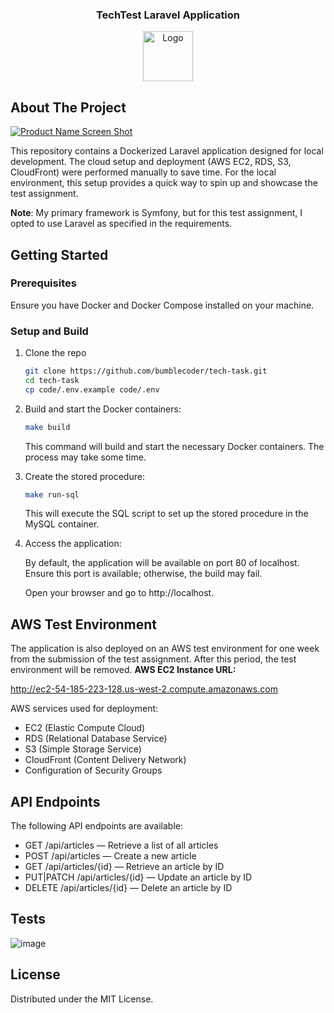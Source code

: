 <div align="center">
<h3 align="center">TechTest Laravel Application</h3>
  <a href="https://github.com/othneildrew/Best-README-Template">
    <img src="https://d1hbpr09pwz0sk.cloudfront.net/logo_url/docupet-dd73cd96" alt="Logo" width="80" height="80">
  </a>
</div>

<!-- ABOUT THE PROJECT -->
## About The Project

[![Product Name Screen Shot][product-screenshot]](http://ec2-54-185-223-128.us-west-2.compute.amazonaws.com/)

This repository contains a Dockerized Laravel application designed for local development. The cloud setup and deployment (AWS EC2, RDS, S3, CloudFront) were performed manually to save time. For the local environment, this setup provides a quick way to spin up and showcase the test assignment.

**Note**: My primary framework is Symfony, but for this test assignment, I opted to use Laravel as specified in the requirements.

<!-- GETTING STARTED -->
## Getting Started

### Prerequisites

Ensure you have Docker and Docker Compose installed on your machine.

### Setup and Build

1. Clone the repo
   ```sh
   git clone https://github.com/bumblecoder/tech-task.git
   cd tech-task
   cp code/.env.example code/.env
   ```
2. Build and start the Docker containers:
   ```sh
   make build
   ```
   This command will build and start the necessary Docker containers. The process may take some time.
   
3. Create the stored procedure:
   ```sh
   make run-sql
   ```
   This will execute the SQL script to set up the stored procedure in the MySQL container.

4. Access the application:
   
   By default, the application will be available on port 80 of localhost. Ensure this port is available; otherwise, the build may fail.

   Open your browser and go to http://localhost. 

## AWS Test Environment

The application is also deployed on an AWS test environment for one week from the submission of the test assignment. After this period, the test environment will be removed.
**AWS EC2 Instance URL:**

http://ec2-54-185-223-128.us-west-2.compute.amazonaws.com

AWS services used for deployment:

- EC2 (Elastic Compute Cloud)
- RDS (Relational Database Service)
- S3 (Simple Storage Service)
- CloudFront (Content Delivery Network)
- Configuration of Security Groups

## API Endpoints

The following API endpoints are available:

- GET /api/articles — Retrieve a list of all articles
- POST /api/articles — Create a new article
- GET /api/articles/{id} — Retrieve an article by ID
- PUT|PATCH /api/articles/{id} — Update an article by ID
- DELETE /api/articles/{id} — Delete an article by ID

## Tests
![image](https://github.com/user-attachments/assets/f4c96200-52b7-45de-b640-abe5d86ccaa3)


<!-- LICENSE -->
## License

Distributed under the MIT License.

<!-- MARKDOWN LINKS & IMAGES -->
<!-- https://www.markdownguide.org/basic-syntax/#reference-style-links -->
[product-screenshot]: https://d15ywwv3do91l7.cloudfront.net/project_screenshot.png
